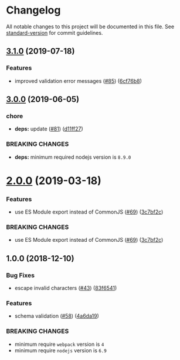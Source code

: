# Changelog

All notable changes to this project will be documented in this file.
See [standard-version](https://github.com/conventional-changelog/standard-version) for commit guidelines.

## [3.1.0](https://github.com/webpack-contrib/raw-loader/compare/v3.0.0...v3.1.0) (2019-07-18)

### Features

* improved validation error
  messages ([#85](https://github.com/webpack-contrib/raw-loader/issues/85)) ([6cf76b8](https://github.com/webpack-contrib/raw-loader/commit/6cf76b8))

## [3.0.0](https://github.com/webpack-contrib/raw-loader/compare/v2.0.0...v3.0.0) (2019-06-05)

### chore

* **deps:**
  update ([#81](https://github.com/webpack-contrib/raw-loader/issues/81)) ([d11ff27](https://github.com/webpack-contrib/raw-loader/commit/d11ff27))

### BREAKING CHANGES

* **deps:** minimum required nodejs version is `8.9.0`

<a name="2.0.0"></a>

# [2.0.0](https://github.com/webpack-contrib/raw-loader/compare/v1.0.0...v2.0.0) (2019-03-18)

### Features

* use ES Module export instead of
  CommonJS ([#69](https://github.com/webpack-contrib/raw-loader/issues/69)) ([3c7bf2c](https://github.com/webpack-contrib/raw-loader/commit/3c7bf2c))

### BREAKING CHANGES

* use ES Module export instead of
  CommonJS ([#69](https://github.com/webpack-contrib/raw-loader/issues/69)) ([3c7bf2c](https://github.com/webpack-contrib/raw-loader/commit/3c7bf2c))

<a name="1.0.0"></a>

## 1.0.0 (2018-12-10)

### Bug Fixes

* escape invalid
  characters ([#43](https://github.com/webpack-contrib/raw-loader/issues/43)) ([83f6541](https://github.com/webpack-contrib/raw-loader/commit/83f6541))

### Features

* schema
  validation ([#58](https://github.com/webpack-contrib/raw-loader/issues/58)) ([4a6da19](https://github.com/webpack-contrib/raw-loader/commit/4a6da19))

### BREAKING CHANGES

* minimum require `webpack` version is `4`
* minimum require `nodejs` version is `6.9`
